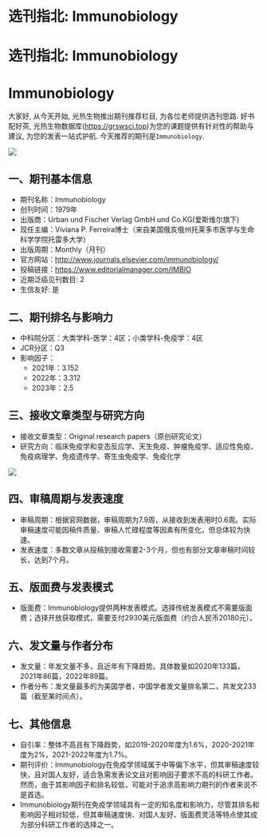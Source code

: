 
# 选刊指北: Immunobiology

# 选刊指北: Immunobiology

# Immunobiology

大家好, 从今天开始, 光热生物推出期刊推荐栏目, 为各位老师提供选刊思路. 好书配好茶, 光热生物数据库(https://grswsci.top)为您的课题提供有针对性的帮助与建议, 为您的发表一站式护航. 今天推荐的期刊是`Immunobiology`. 

![](https://vinnish-1314222618.cos.ap-nanjing.myqcloud.com/20240725_page.jpg)

## 一、期刊基本信息

- 期刊名称：Immunobiology
- 创刊时间：1979年
- 出版商：Urban und Fischer Verlag GmbH und Co.KG(爱斯维尔旗下)
- 现任主编：Viviana P. Ferreira博士（来自美国俄亥俄州托莱多市医学与生命科学学院托雷多大学）
- 出版周期：Monthly（月刊）
- 官方网站：http://www.journals.elsevier.com/immunobiology/
- 投稿链接：https://www.editorialmanager.com/IMBIO
- 近期泛癌见刊数目: 2
- 生信友好: 是

## 二、期刊排名与影响力

- 中科院分区：大类学科-医学：4区；小类学科-免疫学：4区
- JCR分区：Q3
- 影响因子：
  - 2021年：3.152
  - 2022年：3.312
  - 2023年：2.5

## 三、接收文章类型与研究方向

- 接收文章类型：Original research papers（原创研究论文）
- 研究方向：临床免疫学和变态反应学、天生免疫、肿瘤免疫学、适应性免疫、免疫病理学、免疫遗传学、寄生虫免疫学、免疫化学

![](https://vinnish-1314222618.cos.ap-nanjing.myqcloud.com/20240725_issue.png)

## 四、审稿周期与发表速度

- 审稿周期：根据官网数据，审稿周期为7.9周，从接收到发表用时0.6周。实际审稿速度可能因稿件质量、审稿人忙碌程度等因素有所变化，但总体较为快速。
- 发表速度：多数文章从投稿到接收需要2-3个月，但也有部分文章审稿时间较长，达到7个月。

## 五、版面费与发表模式

- 版面费：Immunobiology提供两种发表模式。选择传统发表模式不需要版面费；选择开放获取模式，需要支付2930美元版面费（约合人民币20180元）。

## 六、发文量与作者分布

- 发文量：年发文量不多，且近年有下降趋势。具体数量如2020年133篇，2021年86篇，2022年89篇。
- 作者分布：发文量最多的为美国学者，中国学者发文量排名第二，共发文233篇（截至某时间点）。

## 七、其他信息

- 自引率：整体不高且有下降趋势，如2019-2020年度为1.6%，2020-2021年度为2%，2021-2022年度为1.7%。
- 期刊评价：Immunobiology在免疫学领域属于中等偏下水平，但其审稿速度较快，且对国人友好，适合急需发表论文且对影响因子要求不高的科研工作者。然而，由于其影响因子和排名较低，可能对于追求高影响力期刊的作者来说不是首选。
- Immunobiology期刊在免疫学领域具有一定的知名度和影响力，尽管其排名和影响因子相对较低，但其审稿速度快、对国人友好、版面费灵活等特点使其成为部分科研工作者的选择之一。
